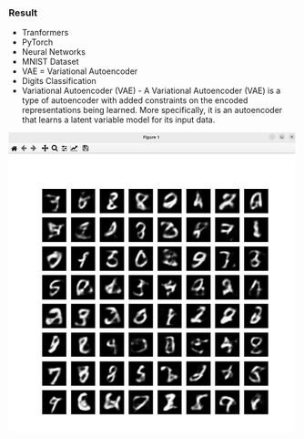 ### Result
* Tranformers
* PyTorch
* Neural Networks
* MNIST Dataset
* VAE = Variational Autoencoder
* Digits Classification
* Variational Autoencoder (VAE) - A Variational Autoencoder (VAE) is a type of autoencoder with added constraints on the encoded representations being learned. More specifically, it is an autoencoder that learns a latent variable model for its input data.

<img src='results.png' />